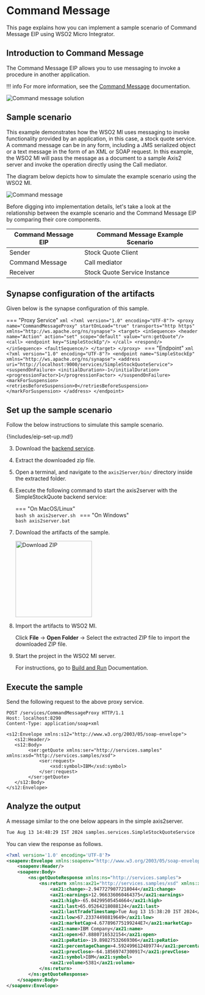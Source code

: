 # Command Message

This page explains how you can implement a sample scenario of Command Message EIP using WSO2 Micro Integrator.

## Introduction to Command Message

The Command Message EIP allows you to use messaging to invoke a procedure in another application. 

!!! info
    For more information, see the [Command Message](http://www.eaipatterns.com/CommandMessage.html) documentation.

![Command message solution]({{base_path}}/assets/img/learn/enterprise-integration-patterns/message-construction/command-message-solution.gif)

## Sample scenario

This example demonstrates how the WSO2 MI uses messaging to invoke functionality provided by an application, in this case, a stock quote service. A command message can be in any form, including a JMS serialized object or a text message in the form of an XML or SOAP request. In this example, the WSO2 MI will pass the message as a document to a sample Axis2 server and invoke the operation directly using the Call mediator.

The diagram below depicts how to simulate the example scenario using the WSO2 MI.

![Command message]({{base_path}}/assets/img/learn/enterprise-integration-patterns/message-construction/command-message.png)

Before digging into implementation details, let's take a look at the relationship between the example scenario and the Command Message EIP by comparing their core components.

| Command Message EIP             | Command Message Example Scenario            |
|---------------------------------|---------------------------------------------|
| Sender                          | Stock Quote Client                          |
| Command Message                 | Call mediator                               |
| Receiver                        | Stock Quote Service Instance                |

## Synapse configuration of the artifacts

Given below is the synapse configuration of this sample.

=== "Proxy Service"
    ```xml
    <?xml version="1.0" encoding="UTF-8"?>
    <proxy name="CommandMessageProxy" startOnLoad="true" transports="http https" xmlns="http://ws.apache.org/ns/synapse">
        <target>
            <inSequence>
                <header name="Action" action="set" scope="default" value="urn:getQuote"/>
                <call>
                    <endpoint key="SimpleStockEp"/>
                </call>
                <respond/>
            </inSequence>
            <faultSequence/>
        </target>
    </proxy>
    ```
=== "Endpoint"
    ```xml
    <?xml version="1.0" encoding="UTF-8"?>
    <endpoint name="SimpleStockEp" xmlns="http://ws.apache.org/ns/synapse">
        <address uri="http://localhost:9000/services/SimpleStockQuoteService">
            <suspendOnFailure>
                <initialDuration>-1</initialDuration>
                <progressionFactor>1</progressionFactor>
            </suspendOnFailure>
            <markForSuspension>
                <retriesBeforeSuspension>0</retriesBeforeSuspension>
            </markForSuspension>
        </address>
    </endpoint>
    ```

## Set up the sample scenario

Follow the below instructions to simulate this sample scenario.

{!includes/eip-set-up.md!}

3. Download the [backend service](https://github.com/wso2-docs/WSO2_EI/blob/master/Back-End-Service/axis2Server.zip).

4. Extract the downloaded zip file.

5. Open a terminal, and navigate to the `axis2Server/bin/` directory inside the extracted folder.

6. Execute the following command to start the axis2server with the SimpleStockQuote backend service:

    === "On MacOS/Linux"   
          ```bash
          sh axis2server.sh
          ```
    === "On Windows"                
          ```bash
          axis2server.bat
          ``` 

7. Download the artifacts of the sample.

    <a href="{{base_path}}/assets/attachments/learn/enterprise-integration-patterns/CommandMessage.zip">
        <img src="{{base_path}}/assets/img/integrate/connectors/download-zip.png" width="200" alt="Download ZIP">
    </a>

8. Import the artifacts to WSO2 MI.

    Click **File** -> **Open Folder** -> Select the extracted ZIP file to import the downloaded ZIP file.

9. Start the project in the WSO2 MI server.

    For instructions, go to [Build and Run]({{base_path}}/develop/deploy-artifacts/#build-and-run) Documentation.

## Execute the sample

Send the following request to the above proxy service.

```
POST /services/CommandMessageProxy HTTP/1.1
Host: localhost:8290
Content-Type: application/soap+xml

<s12:Envelope xmlns:s12="http://www.w3.org/2003/05/soap-envelope">
   <s12:Header/>
   <s12:Body>
        <ser:getQuote xmlns:ser="http://services.samples" xmlns:xsd="http://services.samples/xsd">
            <ser:request>
                <xsd:symbol>IBM</xsd:symbol>
            </ser:request>
        </ser:getQuote>
   </s12:Body>
</s12:Envelope>
```

## Analyze the output

A message similar to the one below appears in the simple axis2server.

```bash
Tue Aug 13 14:48:29 IST 2024 samples.services.SimpleStockQuoteService :: Generating quote for : IBM
```

You can view the response as follows.

```xml
<?xml version='1.0' encoding='UTF-8'?>
<soapenv:Envelope xmlns:soapenv="http://www.w3.org/2003/05/soap-envelope">
    <soapenv:Header/>
    <soapenv:Body>
        <ns:getQuoteResponse xmlns:ns="http://services.samples">
            <ns:return xmlns:ax21="http://services.samples/xsd" xmlns:xsi="http://www.w3.org/2001/XMLSchema-instance" xsi:type="ax21:GetQuoteResponse">
                <ax21:change>-2.9477279077218044</ax21:change>
                <ax21:earnings>12.966336060464375</ax21:earnings>
                <ax21:high>-65.04299505454664</ax21:high>
                <ax21:last>65.05264218088124</ax21:last>
                <ax21:lastTradeTimestamp>Tue Aug 13 15:38:20 IST 2024</ax21:lastTradeTimestamp>
                <ax21:low>67.23374498819649</ax21:low>
                <ax21:marketCap>4.677896775199244E7</ax21:marketCap>
                <ax21:name>IBM Company</ax21:name>
                <ax21:open>67.8880716532154</ax21:open>
                <ax21:peRatio>-19.89827532669306</ax21:peRatio>
                <ax21:percentageChange>4.592499612489774</ax21:percentageChange>
                <ax21:prevClose>-64.18569747300917</ax21:prevClose>
                <ax21:symbol>IBM</ax21:symbol>
                <ax21:volume>5381</ax21:volume>
            </ns:return>
        </ns:getQuoteResponse>
    </soapenv:Body>
</soapenv:Envelope>
```

